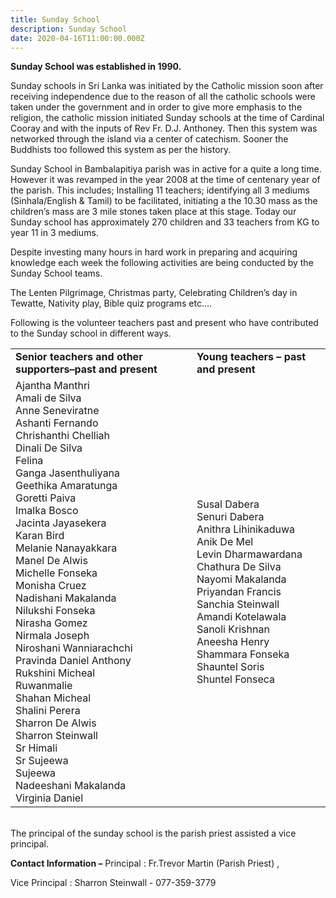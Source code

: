 ```yaml
---
title: Sunday School
description: Sunday School
date: 2020-04-16T11:00:00.000Z
---
```



**Sunday School was established in 1990.**

Sunday schools in Sri Lanka was initiated by the Catholic mission soon after receiving  independence due to the reason of all the catholic schools were taken under the government and in order to give more emphasis to the religion, the catholic mission initiated Sunday schools at the time of Cardinal Cooray and with the inputs of Rev Fr. D.J. Anthoney.  Then this system was networked through the island via a center of catechism.  Sooner the Buddhists too followed this system as per the history.

Sunday School in Bambalapitiya parish was in active for a quite a long time.  However it was revamped in the year 2008 at the time of centenary year of the parish.  This includes;   Installing 11 teachers;  identifying all 3 mediums (Sinhala/English & Tamil) to be facilitated, initiating a the 10.30 mass as the children’s mass are 3 mile stones taken place at this stage.  Today our Sunday school has approximately 270 children and 33 teachers from KG to year 11 in 3 mediums.

Despite investing many hours in hard work in preparing and acquiring knowledge each week the following activities are being conducted by the Sunday School teams.

The Lenten Pilgrimage, Christmas party, Celebrating Children’s day in Tewatte, Nativity play,  Bible quiz programs etc….

Following is the volunteer teachers past and present who have contributed to the Sunday school in different ways.


<table class="subpage-table">
  <tr>
   <td><strong>Senior teachers and other supporters–past and present</strong>
   </td>
   <td><strong>Young teachers – past and present</strong>
   </td>
  </tr>
  <tr>
   <td>Ajantha Manthri
      <br />
      Amali de Silva
      <br />
      Anne Seneviratne
      <br />
      Ashanti Fernando
      <br />
      Chrishanthi Chelliah
      <br />
      Dinali De Silva
      <br />
      Felina
      <br />
      Ganga Jasenthuliyana
      <br />
      Geethika Amaratunga
      <br />
      Goretti Paiva
      <br />
      Imalka Bosco
      <br />
      Jacinta Jayasekera
      <br />
      Karan Bird
      <br />
      Melanie Nanayakkara
      <br />
      Manel De Alwis
      <br />
      Michelle Fonseka
      <br />
      Monisha Cruez
      <br />
      Nadishani Makalanda
      <br />
      Nilukshi Fonseka
      <br />
      Nirasha Gomez
      <br />
      Nirmala Joseph
      <br />
      Niroshani Wanniarachchi
      <br />
      Pravinda Daniel Anthony
      <br />
      Rukshini Micheal
      <br />
      Ruwanmalie
      <br />
      Shahan Micheal
      <br />
      Shalini Perera
      <br />
      Sharron De Alwis
      <br />
      Sharron Steinwall
      <br />
      Sr Himali
      <br />
      Sr Sujeewa
      <br />
      Sujeewa
      <br />
      Nadeeshani Makalanda
      <br />
      Virginia Daniel
   </td>
   <td>Susal Dabera
      <br />
      Senuri Dabera
      <br />
      Anithra Lihinikaduwa
      <br />
      Anik De Mel
      <br />
      Levin Dharmawardana
      <br />
      Chathura De Silva
      <br />
      Nayomi Makalanda
      <br />
      Priyandan Francis
      <br />
      Sanchia Steinwall
      <br />
      Amandi Kotelawala
      <br />
      Sanoli Krishnan
      <br />
      Aneesha Henry
      <br />
      Shammara Fonseka
      <br />
      Shauntel Soris
      <br />
      Shuntel Fonseca
   </td>
  </tr>
</table>

<br />
 The principal of the sunday school is the parish priest assisted a vice principal. 

 **Contact Information –**
 Principal : Fr.Trevor Martin (Parish Priest) , 

Vice Principal : Sharron Steinwall - 077-359-3779

